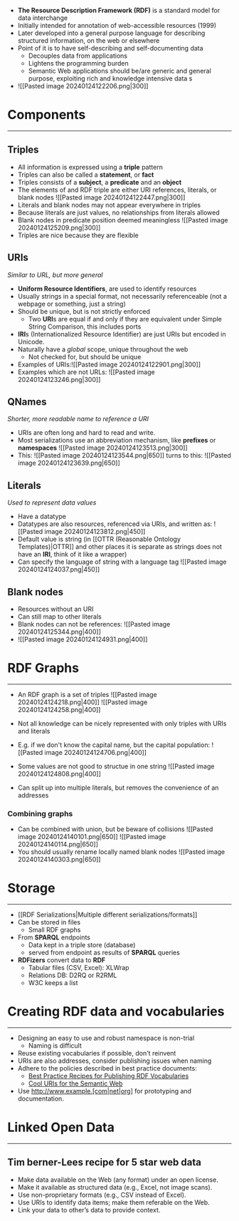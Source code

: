 
* **The Resource Description Framework (RDF)** is a standard model for data  interchange
* Initially intended for annotation of web-accessible resources (1999)
* Later developed into a general purpose language for describing structured information, on the web or elsewhere
* Point of it is to have self-describing and self-documenting data
	* Decouples data from applications
	* Lightens the programming burden
	* Semantic Web applications should be/are generic and general purpose, exploiting rich and knowledge intensive data s
* ![[Pasted image 20240124122206.png|300]]

# Components 
---

## Triples

* All information is expressed using a **triple** pattern
* Triples can also be called a **statement**, or **fact**
* Triples consists of a **subject**, a **predicate** and an **object**
* The elements of and RDF triple are either URI references, literals, or blank nodes
![[Pasted image 20240124122447.png|300]]
* Literals and blank nodes may not appear everywhere in triples
* Because literals are just values, no relationships from literals allowed
* Blank nodes in predicate position deemed meaningless
![[Pasted image 20240124125209.png|300]]
* Triples are nice because they are flexible

## URIs
_Similar to URL, but more general_

* **Uniform Resource Identifiers**, are used to identify resources
* Usually strings in a special format, not necessarily referenceable (not a webpage or something, just a string)
* Should be unique, but is not strictly enforced
	* Two **URI**s are equal if and only if they are equivalent under Simple String Comparison, this includes ports
* **IRI**s (Internationalized Resource Identifier) are just URIs but encoded in Unicode.
* Naturally have a _global_ scope, unique throughout the web
	* Not checked for, but should be unique
* Examples of URIs:![[Pasted image 20240124122901.png|300]]
* Examples which are not URLs: ![[Pasted image 20240124123246.png|300]]

## QNames
_Shorter, more readable name to reference a URI_

* URIs are often long and hard to read and write.
* Most serializations use an abbreviation mechanism, like **prefixes** or **namespaces**
![[Pasted image 20240124123513.png|300]]
* This: 
	![[Pasted image 20240124123544.png|650]]
	turns to this:
	![[Pasted image 20240124123639.png|650]]
## Literals
_Used to represent data values_

* Have a datatype
* Datatypes are also resources, referenced via URIs, and written as:
	![[Pasted image 20240124123812.png|450]]
* Default value is string (in [[OTTR (Reasonable Ontology Templates)|OTTR]] and other places it is separate as strings does not have an **IRI**, think of it like a wrapper)
* Can specify the language of string with a language tag
	![[Pasted image 20240124124037.png|450]]
## Blank nodes
* Resources without an URI
* Can still map to other literals
* Blank nodes can not be references:
	  ![[Pasted image 20240124125344.png|400]]
* ![[Pasted image 20240124124931.png|400]]
# RDF Graphs
---

* An RDF graph is a set of triples
![[Pasted image 20240124124218.png|400]]
![[Pasted image 20240124124258.png|400]]
	
* Not all knowledge can be nicely represented with only triples with URIs and literals
* E.g. if we don't know the capital name, but the capital population:
![[Pasted image 20240124124706.png|400]]
* Some values are not good to structue in one string
![[Pasted image 20240124124808.png|400]]
* Can split up into multiple literals, but removes the convenience of an addresses

### Combining graphs

* Can be combined with union, but be beware of collisions
![[Pasted image 20240124140101.png|650]]
![[Pasted image 20240124140114.png|650]]
* You should usually rename locally named blank nodes
![[Pasted image 20240124140303.png|650]]

# Storage
---

* [[RDF Serializations|Multiple different serializations/formats]]
* Can be stored in files
	* Small RDF graphs
* From **SPARQL** endpoints
	* Data kept in a triple store (database)
	* served from endpoint as results of **SPARQL** queries
* **RDFizers** convert data to **RDF**
	* Tabular files (CSV, Excel): XLWrap
	* Relations DB: D2RQ or R2RML
	* W3C keeps a list


# Creating RDF data and vocabularies
---

* Designing an easy to use and robust namespace is non-trial
	* Naming is difficult
* Reuse existing vocabularies if possible, don't reinvent
* URIs are also addresses, consider publishing issues when naming
* Adhere to the policies described in best practice documents:
	* [Best Practice Recipes for Publishing RDF Vocabularies](http://www.w3.org/TR/2008/NOTE-swbp-vocab-pub-20080828/) 
	* [Cool URIs for the Semantic Web](http://www.w3.org/TR/cooluris)
* Use http://www.example.[com|net|org] for prototyping and documentation.

# Linked Open Data
---

## Tim berner-Lees recipe for 5 star web data

* Make data available on the Web (any format) under an open license. 
* Make it available as structured data (e.g., Excel, not image scans). 
* Use non-proprietary formats (e.g., CSV instead of Excel). 
* Use URIs to identify data items; make them referable on the Web. 
* Link your data to other’s data to provide context.